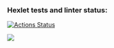 ### Hexlet tests and linter status:
[![Actions Status](https://github.com/artem0101/java-project-lvl1/workflows/hexlet-check/badge.svg)](https://github.com/artem0101/java-project-lvl1/actions)

<a href="https://codeclimate.com/github/artem0101/java-project-lvl1/maintainability"><img src="https://api.codeclimate.com/v1/badges/ae580abd79033e3a606c/maintainability" /></a>